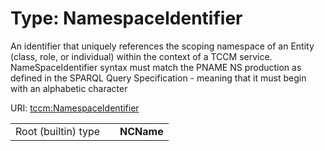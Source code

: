 
# Type: NamespaceIdentifier


An identifier that uniquely references the scoping namespace of an Entity (class, role, or individual) within the context of a TCCM service. NameSpaceIdentifier syntax must match the PNAME NS production as defined in the SPARQL Query Specification - meaning that it must begin with an alphabetic character

URI: [tccm:NamespaceIdentifier](https://hotecosystem.org/tccm/NamespaceIdentifier)

|  |  |  |
| --- | --- | --- |
| Root (builtin) type | | **NCName** |
